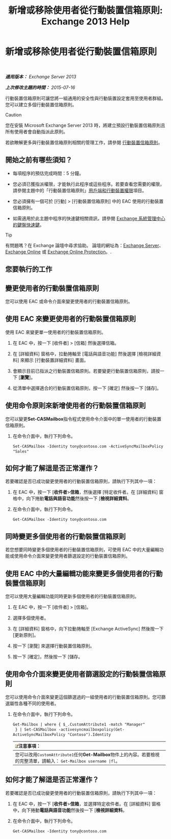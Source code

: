 ﻿---
title: '新增或移除使用者從行動裝置信箱原則: Exchange 2013 Help'
TOCTitle: 新增或移除使用者從行動裝置信箱原則
ms:assetid: 4ca8e395-c074-4165-b788-16fae3e2ccab
ms:mtpsurl: https://technet.microsoft.com/zh-tw/library/Aa997929(v=EXCHG.150)
ms:contentKeyID: 50473190
ms.date: 05/21/2018
mtps_version: v=EXCHG.150
ms.translationtype: MT
---

# 新增或移除使用者從行動裝置信箱原則

 

_**適用版本：** Exchange Server 2013_

_**上次修改主題的時間：** 2015-07-16_

行動裝置信箱原則可讓您將一組通用的安全性與行動裝置設定套用至使用者群組。您可以建立多個行動裝置信箱原則。


> [!CAUTION]  
> 您在安裝 Microsoft Exchange Server 2013 時，將建立預設行動裝置信箱原則且所有使用者會自動指派此原則。




若欲瞭解更多與行動裝置信箱原則相關的管理工作，請參閱 [行動裝置信箱原則](mobile-device-mailbox-policies-exchange-2013-help.md)。

## 開始之前有哪些須知？

  - 每項程序的預估完成時間：5 分鐘。

  - 您必須已獲指派權限，才能執行此程序或這些程序。若要查看您需要的權限，請參閱主題中的「行動裝置信箱原則」[用戶端和行動裝置權限](clients-and-mobile-devices-permissions-exchange-2013-help.md)項目。

  - 您必須擁有一個可於 \[行動\] \> \[行動裝置信箱原則\] 中的 EAC 使用的行動裝置信箱原則。

  - 如需適用於此主題中程序的快速鍵相關資訊，請參閱 [Exchange 系統管理中心的鍵盤快速鍵](keyboard-shortcuts-in-the-exchange-admin-center-exchange-online-protection-help.md)。


> [!TIP]  
> 有問題嗎？在 Exchange 論壇中尋求協助。 論壇的網址為：<a href="https://go.microsoft.com/fwlink/p/?linkid=60612">Exchange Server</a>、 <a href="https://go.microsoft.com/fwlink/p/?linkid=267542">Exchange Online</a> 或 <a href="https://go.microsoft.com/fwlink/p/?linkid=285351">Exchange Online Protection</a>。.




## 您要執行的工作

## 變更使用者的行動裝置信箱原則

您可以使用 EAC 或命令介面來變更使用者的行動裝置信箱原則。

## 使用 EAC 來變更使用者的行動裝置信箱原則

使用 EAC 來變更單一使用者的行動裝置信箱原則。

1.  在 EAC 中，按一下 \[收件者\] \> \[信箱\] 然後選擇信箱。

2.  在 \[詳細資料\] 窗格中，拉動捲軸至 \[電話與語音功能\] 然後選擇 \[檢視詳細資料\] 來顯示 \[行動裝置詳細資料\] 畫面。

3.  會顯示目前已指派之行動裝置信箱原則。若要變更行動裝置信箱原則，請按一下 \[**瀏覽**\]。

4.  從清單中選擇適合的行動裝置信箱原則，按一下 \[確定\] 然後按一下 \[儲存\]。

## 使用命令原則來新增使用者的行動裝置信箱原則

您可以變更**Set-CASMailbox**指令程式使用命令介面中的單一使用者的行動裝置信箱原則。

1.  在命令介面中，執行下列命令。
    
        Set-CASMailbox -Identity tony@contoso.com -ActiveSyncMailboxPolicy "Sales" 

## 如何才能了解這是否正常運作？

若要確認是否已成功變更使用者的行動裝置信箱原則，請執行下列其中一項：

1.  在 EAC 中，按一下 \[**收件者**\>**信箱**，然後選擇 \[特定收件者。在 \[詳細資料\] 窗格中，向下捲動**電話與語音功能**然後按一下 \[**檢視詳細資料**。

2.  在命令介面中，執行下列命令。
    
        Get-CASMailbox -Identity tony@contoso.com 

## 同時變更多個使用者的行動裝置信箱原則

若您想要同時變更多個使用者的行動裝置信箱原則，可使用 EAC 中的大量編輯功能或使用命令介面來變更使用者篩選設定的行動裝置信箱原則。

## 使用 EAC 中的大量編輯功能來變更多個使用者的行動裝置信箱原則

您可以使用大量編輯功能同時更新多個使用者的行動裝置信箱原則。

1.  在 EAC 中，按一下 \[收件者\] \> \[信箱\]。

2.  選擇多個使用者。

3.  在 \[詳細資料\] 窗格中，向下拉動捲軸至 \[Exchange ActiveSync\] 然後按一下 \[更新原則\]。

4.  按一下 \[瀏覽\] 來選擇行動裝置信箱原則。

5.  按一下 \[確定\]，然後按一下 \[儲存。

## 使用命令介面來變更使用者篩選設定的行動裝置信箱原則

您可以使用命令介面來變更這個篩選過的一組使用者的行動裝置信箱原則。您可篩選屬性各種不同的使用者。

1.  在命令介面中，執行下列命令。
    
        Get-Mailbox | where { $_.CustomAttribute1 -match "Manager"
         } | Set-CASMailbox -activesyncmailboxpolicy(Get-ActiveSyncMailboxPolicy "Contoso").Identity
    
    <table>
    <thead>
    <tr class="header">
    <th><img src="images/Bb124558.note(EXCHG.150).gif" title="注意事項" alt="注意事項" />注意事項：</th>
    </tr>
    </thead>
    <tbody>
    <tr class="odd">
    <td>您可以改用<code>CustomAttribute1</code>任何<strong>Get-Mailbox</strong>物件上的內容。若要檢視的完整清單，請輸入： <code>Get-Mailbox username |fl</code>。</td>
    </tr>
    </tbody>
    </table>


## 如何才能了解這是否正常運作？

若要確認是否已成功變更使用者的行動裝置信箱原則，請執行下列其中一項：

1.  在 EAC 中，按一下 \[**收件者**\>**信箱**，並選擇特定收件者。在 \[詳細資料\] 窗格中，向下捲動**電話與語音功能**然後按一下 \[**檢視詳細資料**。

2.  在命令介面中，執行下列命令。
    
        Get-CASMailbox -Identity tony@contoso.com


